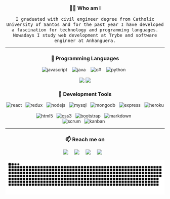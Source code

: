 <h3 align="center">👨‍💻 Who am I</h3>
<p align="center">
  <samp>I graduated with civil engineer degree from Catholic University of Santos and for the past year I have developed a fascination for technology and programming languages. Nowadays I study web development at Trybe and software enginner at Anhanguera.</samp>
</p>

<hr />

<!-- PROGRAMMING LANGUAGES -->
<h3 align="center">💬 Programming Languages</h3>
<p align="center">
  <img alt="javascript" src="https://img.shields.io/badge/javascript-F7DF1E?style=for-the-badge&logo=javascript&logoColor=black" />&nbsp;&nbsp;&nbsp;
<!--   <img alt="typescript"src="https://img.shields.io/badge/TypeScript-007ACC?style=for-the-badge&logo=typescript&logoColor=white">&nbsp;&nbsp; -->
  <img alt="java" src="https://img.shields.io/badge/Java-ED8B00?style=for-the-badge&logo=java&logoColor=white">&nbsp;&nbsp;&nbsp;
  <img alt="c#" src="https://img.shields.io/badge/C%23-239120?style=for-the-badge&logo=c-sharp&logoColor=white">&nbsp;&nbsp;&nbsp;
  <img alt="python" src="https://img.shields.io/badge/Python-14354C?style=for-the-badge&logo=python&logoColor=white">&nbsp;&nbsp;
  <br /><br />
  <img width="50%" src="https://github-readme-stats.vercel.app/api?username=Vincenzofdg&theme=blue-green" />
  <img width="42%" src="https://github-readme-stats.vercel.app/api/top-langs/?username=Vincenzofdg&layout=compact&count_private=true&theme=blue-green" />
<!--theme=merko-->
</p>

<!-- ![github](https://activity-graph.herokuapp.com/graph?username=Vincenzofdg&bg_color=000000&color=4fff67&line=4fff67&point=ffffff&area=true&hide_border=true) -->

<!-- MY TOOLS -->
<h3 align="center">🔭 Development Tools</h3>
<div align="left">
  <div align="center">
    <img alt="react" src="https://img.shields.io/badge/React-20232A?style=for-the-badge&logo=react&logoColor=61DAFB">&nbsp;&nbsp;
    <img alt="redux" src="https://img.shields.io/badge/Redux-593D88?style=for-the-badge&logo=redux&logoColor=white">&nbsp;&nbsp;
    <img alt="nodejs"src="https://img.shields.io/badge/Node.js-43853D?style=for-the-badge&logo=node.js&logoColor=white">&nbsp;&nbsp;
    <img alt="mysql"src="https://img.shields.io/badge/MySQL-00000F?style=for-the-badge&logo=mysql&logoColor=white">&nbsp;&nbsp;
    <img alt="mongodb"src="https://img.shields.io/badge/MongoDB-4EA94B?style=for-the-badge&logo=mongodb&logoColor=white">&nbsp;&nbsp;
    <img alt="express"src="https://img.shields.io/badge/Express.js-404D59?style=for-the-badge">&nbsp;&nbsp;
    <img alt="heroku"src="https://img.shields.io/badge/Heroku-430098?style=for-the-badge&logo=heroku&logoColor=white">&nbsp;&nbsp;
  </div>

  <div align="center">
    <img alt="html5" src="https://img.shields.io/badge/html_5-E34F26?style=for-the-badge&logo=html5&logoColor=white">&nbsp;&nbsp;
    <img alt="css3" src="https://img.shields.io/badge/css_3-1572B6?style=for-the-badge&logo=css3&logoColor=white">&nbsp;&nbsp;
    <img alt="bootstrap" src="https://img.shields.io/badge/Bootstrap-563D7C?style=for-the-badge&logo=bootstrap&logoColor=white">&nbsp;&nbsp;
    <img alt="markdown" src="https://img.shields.io/badge/Markdown-000000?style=for-the-badge&logo=markdown&logoColor=white">&nbsp;&nbsp;
  </div> 
  
  <div align="center">
    <img alt="scrum" src="https://img.shields.io/badge/scrum-1572B6?style=for-the-badge">&nbsp;&nbsp;
    <img alt="kanban" src="https://img.shields.io/badge/kanban-CC2927?style=for-the-badge">&nbsp;&nbsp;
  </div>
</div>

<hr />

<!-- CONTACT -->
<h3  align="center">📫 Reach me on</h3>
<p align="center">
  <a target="_blank" href="https://www.linkedin.com/in/vincenzo-f-di-giacomo-107347223/"><img src="https://img.shields.io/badge/linkedin-%230077B5.svg?&style=for-the-badge&logo=linkedin&logoColor=white" /></a>&nbsp;&nbsp;&nbsp;&nbsp;
  <a target="_blank" href="https://t.me/vincenzofdg"><img src="https://img.shields.io/badge/Telegram-2CA5E0?style=for-the-badge&logo=telegram&logoColor=white" /></a>&nbsp;&nbsp;&nbsp;&nbsp;
  <a target="_blank" href=""><img src="https://img.shields.io/badge/Steam-000000?style=for-the-badge&logo=steam&logoColor=white" /></a>&nbsp;&nbsp;&nbsp;&nbsp;
  <a href="mailto:vfdgiacomo@gmail.com?subject=Hello%20Vincenzo,%20From%20Github"><img src="https://img.shields.io/badge/Gmail-D14836?style=for-the-badge&logo=gmail&logoColor=white" /></a>&nbsp;&nbsp;&nbsp;&nbsp;
</p>

![Snake animation](https://github.com/Vincenzofdg/Vincenzofdg/blob/output/github-contribution-grid-snake.svg)


<!-- Source ==> https://dev.to/envoy_/150-badges-for-github-pnk -->
